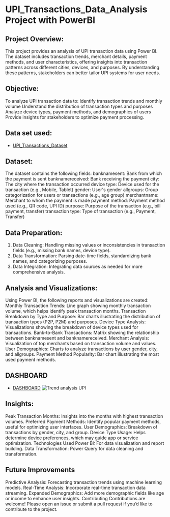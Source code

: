 # UPI_Transactions_Data_Analysis Project with PowerBI

## Project Overview:
This project provides an analysis of UPI transaction data using Power BI. The dataset includes transaction trends, merchant details, payment methods, and user characteristics, offering insights into transaction patterns across different cities, devices, and purposes. By understanding these patterns, stakeholders can better tailor UPI systems for user needs.


## Objective:
To analyze UPI transaction data to:
Identify transaction trends and monthly volume
Understand the distribution of transaction types and purposes
Analyze device types, payment methods, and demographics of users
Provide insights for stakeholders to optimize payment processing.

## Data set used:
- <a href="https://github.com/prashantd2001/UPI_Transactions_Data_Analysis/blob/main/UPI%2BTransactions.xlsx">UPI_Transactions_Dataset</a>

## Dataset:
The dataset contains the following fields:
banknamesent: Bank from which the payment is sent
banknamereceived: Bank receiving the payment
city: The city where the transaction occurred
device type: Device used for the transaction (e.g., Mobile, Tablet)
gender: User's gender
allgroups: Group categorization for users or transactions (e.g., age group)
merchantname: Merchant to whom the payment is made
payment method: Payment method used (e.g., QR code, UPI ID)
purpose: Purpose of the transaction (e.g., bill payment, transfer)
transaction type: Type of transaction (e.g., Payment, Transfer)


## Data Preparation:
1. Data Cleaning: Handling missing values or inconsistencies in transaction fields (e.g., missing bank names, device type).
2. Data Transformation: Parsing date-time fields, standardizing bank names, and categorizing purposes.
3. Data Integration: Integrating data sources as needed for more comprehensive analysis.


## Analysis and Visualizations:
Using Power BI, the following reports and visualizations are created:
Monthly Transaction Trends: Line graph showing monthly transaction volume, which helps identify peak transaction months.
Transaction Breakdown by Type and Purpose: Bar charts illustrating the distribution of transaction types (P2P, P2M) and purposes.
Device Type Analysis: Visualizations showing the breakdown of device types used for transactions.
Bank-to-Bank Transactions: Matrix showing the relationship between banknamesent and banknamereceived.
Merchant Analysis: Visualization of top merchants based on transaction volume and values.
User Demographics: Charts to analyze transactions by user gender, city, and allgroups.
Payment Method Popularity: Bar chart illustrating the most used payment methods.

## DASHBOARD
- <a href="https://github.com/prashantd2001/UPI_Transactions_Data_Analysis/blob/main/Trend%20analysis%20UPI.png">DASHBOARD</a>
![Trend analysis UPI](https://github.com/user-attachments/assets/2fa4f751-50d1-4458-a9fc-949216b4c991)


## Insights:
Peak Transaction Months: Insights into the months with highest transaction volumes.
Preferred Payment Methods: Identify popular payment methods, useful for optimizing user interfaces.
User Demographics: Breakdown of transactions by gender, city, and group.
Device Type Usage: Helps determine device preferences, which may guide app or service optimization.
Technologies Used
Power BI: For data visualization and report building.
Data Transformation: Power Query for data cleaning and transformation.


## Future Improvements
Predictive Analysis: Forecasting transaction trends using machine learning models.
Real-Time Analysis: Incorporate real-time transaction data streaming.
Expanded Demographics: Add more demographic fields like age or income to enhance user insights.
Contributing
Contributions are welcome! Please open an issue or submit a pull request if you’d like to contribute to the project.

